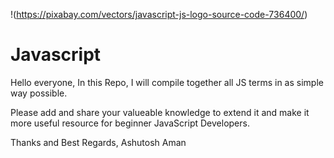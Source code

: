 !(https://pixabay.com/vectors/javascript-js-logo-source-code-736400/)
# Javascript 
Hello everyone,
In this Repo, I will compile together all JS terms in as simple way possible.

Please add and share your valueable knowledge to extend it and make it more useful resource for beginner JavaScript Developers.

Thanks and Best Regards, Ashutosh Aman
